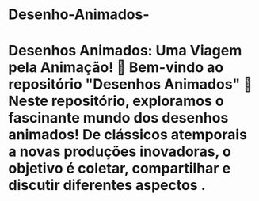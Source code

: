 # Desenho-Animados-
 # Desenhos Animados: Uma Viagem pela Animação! 🌟 **Bem-vindo ao repositório "Desenhos Animados"** 🌟 Neste repositório, exploramos o fascinante mundo dos desenhos animados! De clássicos atemporais a novas produções inovadoras, o objetivo é coletar, compartilhar e discutir diferentes aspectos .
